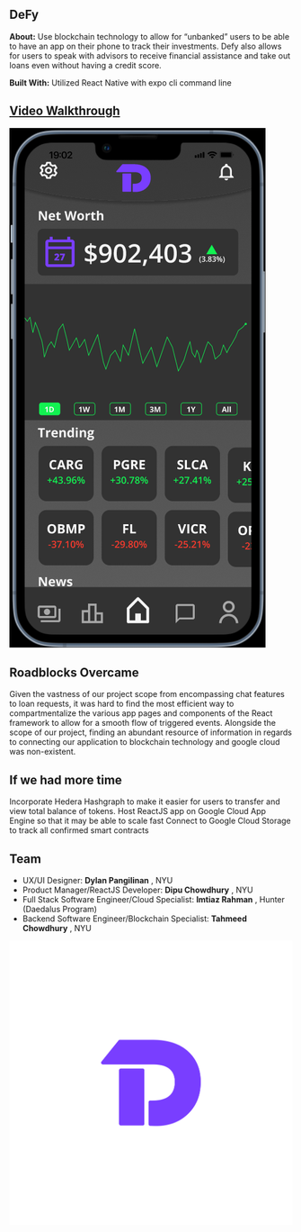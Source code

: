 ## DeFy


**About:** Use blockchain technology to allow for “unbanked” users to be able to have an app on their phone to track their investments. Defy also allows for users to speak with advisors to receive financial assistance and take out loans even without having a credit score.

**Built With:** Utilized React Native with expo cli command line 


## [Video Walkthrough](https://www.youtube.com/watch?v=Qr_4GdOWhVU)
![LOGO](/assets/photo1.PNG)



## Roadblocks Overcame

Given the vastness of our project scope from encompassing chat features to loan requests, it was hard to find the most efficient way to compartmentalize the various app pages and components of the React framework to allow for a smooth flow of triggered events. Alongside the scope of our project, finding an abundant resource of information in regards to connecting our application to blockchain technology and google cloud was non-existent.


## If we had more time

Incorporate Hedera Hashgraph to make it easier for users to transfer and view total balance of tokens.
Host ReactJS app on Google Cloud App Engine so that it may be able to scale fast
Connect to Google Cloud Storage to track all confirmed smart contracts 


## Team

- UX/UI Designer: **Dylan Pangilinan** , NYU
- Product Manager/ReactJS Developer: **Dipu Chowdhury** , NYU
- Full Stack Software Engineer/Cloud Specialist: **Imtiaz Rahman** , Hunter (Daedalus Program)
- Backend Software Engineer/Blockchain Specialist: **Tahmeed Chowdhury** , NYU


![LOGO](/assets/Defy.png)
